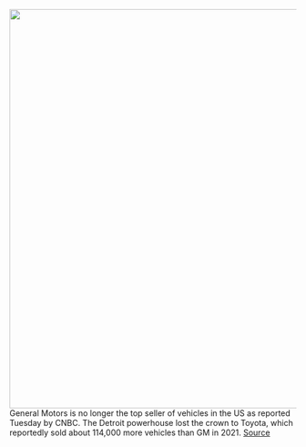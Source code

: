 <img src='https://cdn.vox-cdn.com/thumbor/A9nK5aSBYonbXVhxbQ3j8KcTxGQ=/0x0:2500x1667/1200x800/filters:focal(1050x634:1450x1034)/cdn.vox-cdn.com/uploads/chorus_image/image/70348508/detroit_auto_show_2018_trucks_8751.0.jpg' width='700px' /><br/>
General Motors is no longer the top seller of vehicles in the US as reported Tuesday by CNBC. The Detroit powerhouse lost the crown to Toyota, which reportedly sold about 114,000 more vehicles than GM in 2021.
<a href='https://www.theverge.com/2022/1/4/22867285/gm-toyota-us-top-selling-automaker-chip-shortage'> Source <a/>
